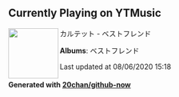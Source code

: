 ## Currently Playing on YTMusic

[<img align="left" width="100" src="https://lh3.googleusercontent.com/PBlZv_B1hw7AL7GzAgrE2Lhh0FNm2i0DLpc4xwZZCBaEte-hOBlc2-Gd_mLKT9dA-Fkn9nOC5rjUrTi0">](https://music.youtube.com/channel/UCAW5wJsp0k0Cjt1CY857Y1A)

カルテット - ベストフレンド

**Albums**: ベストフレンド

Last updated at 08/06/2020 15:18

#### Generated with [20chan/github-now](https://github.com/20chan/github-now)


<!--
**20chan/20chan** is a ✨ _special_ ✨ repository because its `README.md` (this file) appears on your GitHub profile.

Here are some ideas to get you started:

- 🔭 I’m currently working on ...
- 🌱 I’m currently learning ...
- 👯 I’m looking to collaborate on ...
- 🤔 I’m looking for help with ...
- 💬 Ask me about ...
- 📫 How to reach me: ...
- 😄 Pronouns: ...
- ⚡ Fun fact: ...
-->
